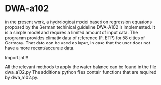 # DWA-a102
In the present work, a hydrological model based on regression equations proposed by the German techinical guideline DWA-A102 is implemented. It is a simple model and requires a limited amount of input data. The programm provides climatic data of reference (P, ETP) for 58 cities of Germany. That data can be used as input, in case that the user does not have a more recent/accurate data.

Important!!!

All the relevant methods to apply the water balance can be found in the file dwa_a102.py
The additional python files contain functions that are required by dwa_a102.py.
